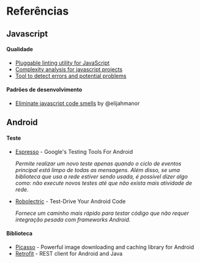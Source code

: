 # Referências

## Javascript

#### Qualidade
* [Pluggable linting utility for JavaScript](http://eslint.org/)
* [Complexity analysis for javascript projects](http://jscomplexity.org/)
* [Tool to detect errors and potential problems](http://jshint.com/)

#### Padrões de desenvolvimento
* [Eliminate javascript code smells](http://elijahmanor.com/talks/js-smells/) by @elijahmanor


## Android

#### Teste
* [Espresso](https://code.google.com/p/android-test-kit/wiki/Espresso) - Google's Testing Tools For Android

  *Permite realizar um novo teste apenas quando o ciclo de eventos principal está limpo de todas as mensagens. Além disso, se uma biblioteca que usa a rede estiver sendo usada, é possível dizer algo como: não execute novos testes até que não exista mais atividade de rede.*

* [Robolectric](http://robolectric.org/) - Test-Drive Your Android Code

  *Fornece um caminho mais rápido para testar código que não requer integração pesada com frameworks Android.*

#### Biblioteca
* [Picasso](https://square.github.io/picasso/) - Powerful image downloading and caching library for Android
* [Retrofit](https://square.github.io/retrofit/) - REST client for Android and Java
